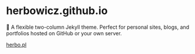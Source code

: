 # herbowicz.github.io
:triangular_ruler: A flexible two-column Jekyll theme. Perfect for personal sites, blogs, and portfolios hosted on GitHub or your own server.

[herbo.pl](https://herbowicz.github.io)
